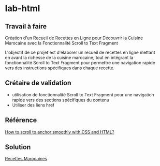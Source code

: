 # lab-html
## Travail à faire 
Création d'un Recueil de Recettes en Ligne pour Découvrir la Cuisine Marocaine avec la Fonctionnalité Scroll to Text Fragment

L'objectif de ce projet est d'élaborer un recueil de recettes en ligne mettant en avant la richesse de la cuisine marocaine, tout en intégrant la fonctionnalité Scroll to Text Fragment pour permettre une navigation rapide vers des instructions spécifiques dans chaque recette.
## Crétaire de validation
- utilisation de fonctionnalité Scroll to Text Fragment pour une navigation rapide vers des sections spécifiques du contenu
- Utiliser des liens href
## Référence
[How to scroll to anchor smoothly with CSS and HTML?](https://codedamn.com/news/frontend/how-to-scroll-to-anchor-smoothly)
## Solution
[Recettes Marocaines](https://docs.google.com/presentation/d/1qPn6BuoN5Y8Y-irQydLhGT9ZqZ2FT6jnjZS0qFP74Xo/edit?usp=sharing)